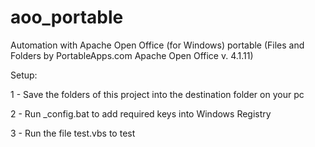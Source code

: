 # aoo_portable
Automation with Apache Open Office (for Windows) portable (Files and Folders by PortableApps.com Apache Open Office v. 4.1.11)

Setup:

1 - Save the folders of this project into the destination folder on your pc

2 - Run _config.bat to add required keys into Windows Registry

3 - Run the file test.vbs to test 
